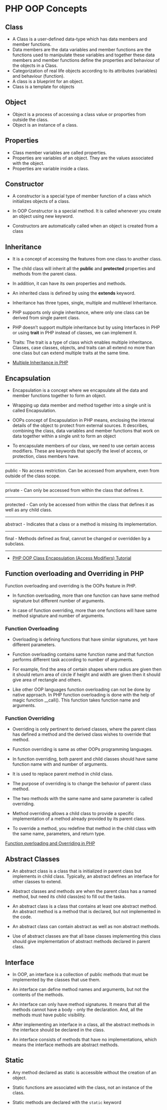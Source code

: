 # PHP OOP Concepts 
## Class
 - A Class is a user-defined data-type which has data members and member functions.
 - Data members are the data variables and member functions are the functions used to manipulate these variables and together these data members and member functions define the properties and behaviour of the objects in a Class.
 - Categorization of real life objects according to its attributes (variables) and behaviour (function).
- A class is a blueprint for an object.  
 - Class is a template for objects


 ## Object
 - Object is a process of accessing a class value or proporties from outside the class.
 - Object is an instance of a class.

  ## Properties
  - Class member variables are called properties.
  - Properties are variables of an object. They are the values associated with the object. 
  - Properties are variable inside a class.


  ## Constructor
- A constructor is a special type of member function of a class which initializes objects of a class.

- In OOP Constructor is a special method. It is called whenever you create an object using new keyword. 

- Constructors are automatically called when an object is created from a class

## Inheritance
- It is a concept of accessing the features from one class to another class.
- The child class will inherit all the <b>public</b> and <b>protected</b> properties and methods from the parent class. 
- In addition, it can have its own properties and methods.

- An inherited class is defined by using the <b>extends</b> keyword.
- Inheritance has three types, single, multiple and multilevel Inheritance.
- PHP supports only single inheritance, where only one class can be derived from single parent class.

- PHP doesn’t support multiple inheritance but by using Interfaces in PHP or using  <b>trait</b> in PHP instead of classes, we can implement it.

- Traits: The trait is a type of class which enables multiple inheritance. Classes, case classes, objects, and traits can all extend no more than one class but can extend multiple traits at the same time.

- [Multiple Inheritance in PHP](https://www.geeksforgeeks.org/multiple-inheritance-in-php/)



## Encapsulation

- Encapsulation is a concept where we encapsulate all the data and member functions together to form an object.
- Wrapping up data member and method together into a single unit is called Encapsulation.

- OOPs concept of Encapsulation in PHP means, enclosing the internal details of the object to protect from external sources. It describes, combining the class, data variables and member functions that work on data together within a single unit to form an object

- To encapsulate members of our class, we need to use certain access modifiers. These are keywords that specify the level of access, or protection, class members have.
<hr>
public  - No access restriction. Can be accessed from anywhere, even from outside of the class scope.
<hr>
private	- Can only be accessed from within the class that defines it.
<hr>
protected	- Can only be accessed from within the class that defines it as well as any child class.
<hr>
abstract - Indicates that a class or a method is missing its implementation.
<hr>
final -	Methods defined as final, cannot be changed or overridden by a subclass.
<hr>

- [PHP OOP Class Encapsulation (Access Modifiers) Tutorial](https://www.koderhq.com/tutorial/php/oop-encapsulation/)


## Function overloading and Overriding in PHP

Function overloading and overriding is the OOPs feature in PHP. 
- In function overloading, more than one function can have same method signature but different number of arguments.

- In case of function overriding, more than one functions will have same method signature and number of arguments. 

### Function Overloading
- Overloading is defining functions that have similar signatures, yet have different parameters.
- Function overloading contains same function name and that function performs different task according to number of arguments. 
- For example, find the area of certain shapes where radius are given then it should return area of circle if height and width are given then it should give area of rectangle and others.

- Like other OOP languages function overloading can not be done by native approach. In PHP function overloading is done with the help of magic function __call(). This function takes function name and arguments. 


### Function Overriding
- Overriding is only pertinent to derived classes, where the parent class has defined a method and the derived class wishes to override that method.

- Function overriding is same as other OOPs programming languages. 

- In function overriding, both parent and child classes should have same function name with and number of arguments. 

- It is used to replace parent method in child class. 

- The purpose of overriding is to change the behavior of parent class method. 

- The two methods with the same name and same parameter is called overriding.

- Method overriding allows a child class to provide a specific implementation of a method already provided by its parent class.

- To override a method, you redefine that method in the child class with the same name, parameters, and return type.

[Function overloading and Overriding in PHP](https://www.geeksforgeeks.org/function-overloading-and-overriding-in-php/)


## Abstract Classes

- An abstract class is a class that is initialized in parent class but implements in child class. Typically, an abstract defines an interface for other classes to extend.

- Abstract classes and methods are when the parent class has a named method, but need its child class(es) to fill out the tasks.

- An abstract class is a class that contains at least one abstract method. An abstract method is a method that is declared, but not implemented in the code.

-  An abstract class can contain abstract as well as non abstract methods.

-  Use of abstract classes are that all base classes implementing this class should give implementation of abstract methods declared in parent class.

## Interface

- In OOP, an interface is a collection of public methods that must be implemented by the classes that use them.

- An interface can define method names and arguments, but not the contents of the methods.

- An interface can only have method signatures. It means that all the methods cannot have a body - only the declaration. And, all the methods must have public visibility.

- After implementing an interface in a class, all the abstract methods in the interface should be declared in the class.

- An interface consists of methods that have no implementations, which means the interface methods are abstract methods.


## Static

- Any method declared as static is accessible without the creation of an object.

- Static functions are associated with the class, not an instance of the class. 

- Static methods are declared with the `static` keyword